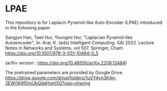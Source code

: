 # LPAE
This repository is for Laplacin Pyramid-like Auto-Encoder (LPAE) introduced in the following paper.

Sangjun Han, Taeil Hur, Youngmi Hur, "Laplacian Pyramid-like Autoencoder", In: Arai, K. (eds) Intelligent Computing. SAI 2022. Lecture Notes in Networks and Systems, vol 507. Springer, Cham. https://doi.org/10.1007/978-3-031-10464-0_5

(arXiv version : https://doi.org/10.48550/arXiv.2208.12484)

The pretrained parameters are provided by Google Drive. 
https://drive.google.com/drive/folders/1uVY4yn3K4n-2EWi1A9f0mUbQdaHgntXQ?usp=sharing
